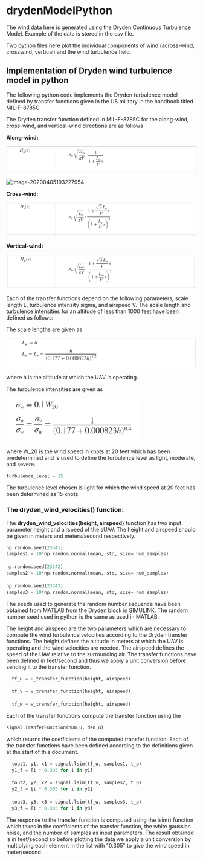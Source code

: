 # drydenModelPython

The wind data here is generated using the Dryden Continuous Turbulence Model. Example of the data is stored in the csv file. 

Two python files here plot the individual components of wind (across-wind, crosswind, vertical) and the wind turbulence field. 


## Implementation of Dryden wind turbulence model in python

The following python code implements the Dryden turbulence model defined by  transfer functions given in the US military in the handbook titled MIL-F-8785C. 

The Dryden transfer function defined in MIL-F-8785C for the along-wind, cross-wind, and vertical-wind directions are as follows

**Along-wind:**

![along_wind_tf](/images/along_wind_tf.png)

![image-20200405193227954](C:\Users\deepa\AppData\Roaming\Typora\typora-user-images\image-20200405193227954.png)

**Cross-wind:**

![cross_wind_tf](/images/cross_wind_tf.png)

**Vertical-wind:**

![vertical_wind_tf](/images/vertical_wind_tf.png)



Each of the transfer functions depend on the following parameters, scale length L, turbulence intensity sigma, and airspeed V. The scale length and turbulence intensities for an altitude of less than 1000 feet have been defined as follows:

The scale lengths are given as

![scale_length](/images/scale_length_1.png)

where h is the altitude at which the UAV is operating.

The turbulence intensities are given as

![turbulence_intensity](/images/turbulence_intensity.png)

where W_20 is the wind speed in knots at 20 feet which has been predetermined and is used to define the turbulence level as light, moderate, and severe. 

```python
turbulence_level = 15
```

The turbulence level chosen is light for which the wind speed at 20 feet has been determined as 15 knots. 

### The dryden_wind_velocities() function:

The **dryden_wind_velocities(height, airspeed)** function has two input parameter height and airspeed of the sUAV. The height and airspeed should be given in meters and meters/second respectively. 

```python
np.random.seed(23341)
samples1 = 10*np.random.normal(mean, std, size= num_samples)

np.random.seed(23342)
samples2 = 10*np.random.normal(mean, std, size= num_samples)

np.random.seed(23343)
samples3 = 10*np.random.normal(mean, std, size= num_samples)
```

The seeds used to generate the random number sequence have been obtained from MATLAB from the Dryden block in SIMULINK. The random number seed used in python is the same as used in MATLAB.

The height and airspeed are the two parameters which are necessary to compute the wind turbulence velocities according to the Dryden transfer functions. The height defines the altitude in meters at which the UAV is operating and the wind velocities are needed. The airspeed defines the speed of the UAV relative to the surrounding air. The transfer functions have been defined in feet/second and thus we apply a unit conversion before sending it to the transfer function. 

```python
  tf_u = u_transfer_function(height, airspeed)

  tf_v = v_transfer_function(height, airspeed)

  tf_w = w_transfer_function(height, airspeed)
```



Each of the transfer functions compute the transfer function using the 

```python
signal.TranferFunction(num_u, den_u)
```

which returns the coefficients of the computed transfer function. Each of the transfer functions have been defined according to the definitions given at the start of this document. 



```python
  tout1, y1, x1 = signal.lsim(tf_u, samples1, t_p)
  y1_f = [i * 0.305 for i in y1]

  tout2, y2, x2 = signal.lsim(tf_v, samples2, t_p)
  y2_f = [i * 0.305 for i in y2]

  tout3, y3, x3 = signal.lsim(tf_w, samples3, t_p)
  y3_f = [i * 0.305 for i in y3]
```

The response to the transfer function is computed using the lsim() function which takes in the coefficients of the transfer function, the white gaussian noise, and the number of samples as input parameters. The result obtained is in feet/second so before plotting the data we apply a unit conversion by multiplying each element in the list with "0.305" to give the wind speed in meter/second. 




